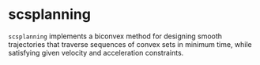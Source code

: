 # scsplanning

`scsplanning` implements a biconvex method for designing smooth trajectories that traverse sequences of convex sets in minimum time, while satisfying given velocity and acceleration constraints.
